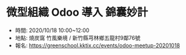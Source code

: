 # 微型組織 Odoo 導入 錦囊妙計

- 時間: 2020/10/18 10:00~12:00
- 地點: 燒炭窩 竹風樂境 / 新竹縣芎林鄉五龍村9鄰76號
- 報名: https://greenschool.kktix.cc/events/odoo-meetup-20201018
